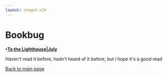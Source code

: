 ```yaml
---
layout: stage1.njk
---  
```


# Bookbug

**•<u>To the Lighthouse|July</u>**

Haven't read it before, hadn't heard of it before, but i hope it's a good read


[Back to main page](../index.html)